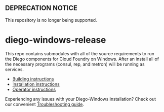 ## **DEPRECATION NOTICE**

This repository is no longer being supported.

# diego-windows-release

This repo contains submodules with all of the source requirements to run the
Diego components for Cloud Foundry on Windows. After an install all of the
necessary programs (consul, rep, and metron) will be running as services.

- [Building instructions](docs/BUILDING.md)
- [Installation instructions](docs/INSTALL.md)
- [Operator instructions](docs/OPERATOR-NOTES.md)

Experiencing any issues with your Diego-Windows installation? Check out our convenient [Troubleshooting guide](docs/TROUBLESHOOT.md).
